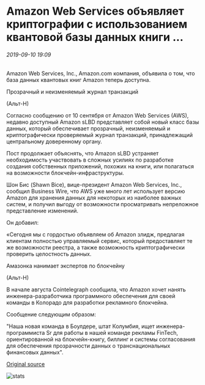 # Amazon Web Services объявляет криптографии с использованием квантовой базы данных книги ...

###### 2019-09-10 19:09

Amazon Web Services, Inc., Amazon.com компания, объявила о том, что база данных квантовых книг Amazon теперь доступна.

Прозрачный и неизменяемый журнал транзакций

(Альт-Н)

Согласно сообщению от 10 сентября от Amazon Web Services (AWS), недавно доступный Amazon sLBD представляет собой новый класс базы данных, который обеспечивает прозрачный, неизменяемый и криптографически проверяемый журнал транзакций, принадлежащий центральному доверенному органу.

Пост продолжает объяснять, что Amazon sLBD устраняет необходимость участвовать в сложных усилиях по разработке создания собственных приложений, похожих на книги, или полагаться на возможности блокчейн-инфраструктуры.

Шон Бис (Shawn Bice), вице-президент Amazon Web Services, Inc., сообщил Business Wire, что AWS уже много лет использует версию Amazon для хранения данных для некоторых из наиболее важных систем, и получил выгоду от возможности просматривать непреложное представление изменений.

Он добавил:

«Сегодня мы с гордостью объявляем об Amazon злидж, предлагая клиентам полностью управляемый сервис, который предоставляет те же возможности реестра, а также возможность криптографически проверить целостность данных.

Амазонка нанимает экспертов по блокчейну

(Альт-Н)

В начале августа Cointelegraph сообщила, что Amazon хочет нанять инженера-разработчика программного обеспечения для своей команды в Колорадо для разработки рекламного блокчейна.

Сообщение следующим образом:

"Наша новая команда в Боулдере, штат Колумбия, ищет инженера-программиста Sr для работы в нашей команде рекламы FinTech, ориентированной на блокчейн-книгу, биллинг и системы согласования для обеспечения прозрачности данных о транснациональных финансовых данных".

[Original source](https://cointelegraph.com/news/amazon-web-services-announces-cryptography-using-quantum-ledger-database)

![stats](https://c.statcounter.com/11760860/0/a89fa40b/1/ "stats")